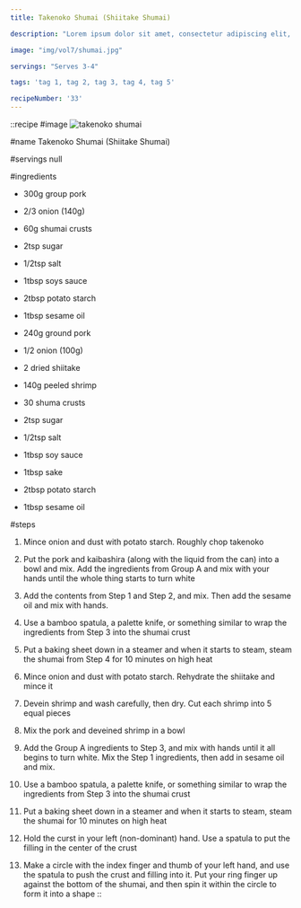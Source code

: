 ```yaml
---
title: Takenoko Shumai (Shiitake Shumai)

description: "Lorem ipsum dolor sit amet, consectetur adipiscing elit, sed do eiusmod tempor incididunt ut labore et dolore magna aliqua. Tincidunt eget nullam non nisi est sit amet facilisis."

image: "img/vol7/shumai.jpg"

servings: "Serves 3-4"

tags: 'tag 1, tag 2, tag 3, tag 4, tag 5'

recipeNumber: '33'
---
```


::recipe
#image
![takenoko shumai](/img/vol7/shumai.jpg)

#name
Takenoko Shumai (Shiitake Shumai)

#servings
null

#ingredients
- 300g group pork
- 2/3 onion (140g)
- 60g shumai crusts

- 2tsp sugar
- 1/2tsp salt
- 1tbsp soys sauce
- 2tbsp potato starch
- 1tbsp sesame oil

- 240g ground pork
- 1/2 onion (100g)
- 2 dried shiitake
- 140g peeled shrimp
- 30 shuma crusts

- 2tsp sugar
- 1/2tsp salt
- 1tbsp soy sauce
- 1tbsp sake
- 2tbsp potato starch
- 1tbsp sesame oil

#steps
1. Mince onion and dust with potato starch. Roughly chop takenoko

2. Put the pork and kaibashira (along with the liquid from the can) into a bowl and mix. Add the ingredients from Group A and mix with your hands until the whole thing starts to turn white

3. Add the contents from Step 1 and Step 2, and mix. Then add the sesame oil and mix with hands.

4. Use a bamboo spatula, a palette knife, or something similar to wrap the ingredients from Step 3 into the shumai crust

5. Put a baking sheet down in a steamer and when it starts to steam, steam the shumai from Step 4 for 10 minutes on high heat

6. Mince onion and dust with potato starch. Rehydrate the shiitake and mince it

7. Devein shrimp and wash carefully, then dry. Cut each shrimp into 5 equal pieces

8. Mix the pork and deveined shrimp in a bowl

9. Add the Group A ingredients to Step 3, and mix with hands until it all begins to turn white. Mix the Step 1 ingredients, then add in sesame oil and mix.

10. Use a bamboo spatula, a palette knife, or something similar to wrap the ingredients from Step 3 into the shumai crust

11. Put a baking sheet down in a steamer and when it starts to steam, steam the shumai for 10 minutes on high heat

12. Hold the curst in your left (non-dominant) hand. Use a spatula to put the filling in the center of the crust

13. Make a circle with the index finger and thumb of your left hand, and use the spatula to push the crust and filling into it. Put your ring finger up against the bottom of the shumai, and then spin it within the circle to form it into a shape
::